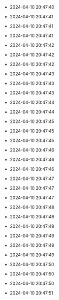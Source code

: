 
- 2024-04-10 20:47:40

- 2024-04-10 20:47:41

- 2024-04-10 20:47:41

- 2024-04-10 20:47:41

- 2024-04-10 20:47:42

- 2024-04-10 20:47:42

- 2024-04-10 20:47:42

- 2024-04-10 20:47:43

- 2024-04-10 20:47:43

- 2024-04-10 20:47:43

- 2024-04-10 20:47:44

- 2024-04-10 20:47:44

- 2024-04-10 20:47:45

- 2024-04-10 20:47:45

- 2024-04-10 20:47:45

- 2024-04-10 20:47:46

- 2024-04-10 20:47:46

- 2024-04-10 20:47:46

- 2024-04-10 20:47:47

- 2024-04-10 20:47:47

- 2024-04-10 20:47:47

- 2024-04-10 20:47:48

- 2024-04-10 20:47:48

- 2024-04-10 20:47:48

- 2024-04-10 20:47:49

- 2024-04-10 20:47:49

- 2024-04-10 20:47:49

- 2024-04-10 20:47:50

- 2024-04-10 20:47:50

- 2024-04-10 20:47:50

- 2024-04-10 20:47:51
